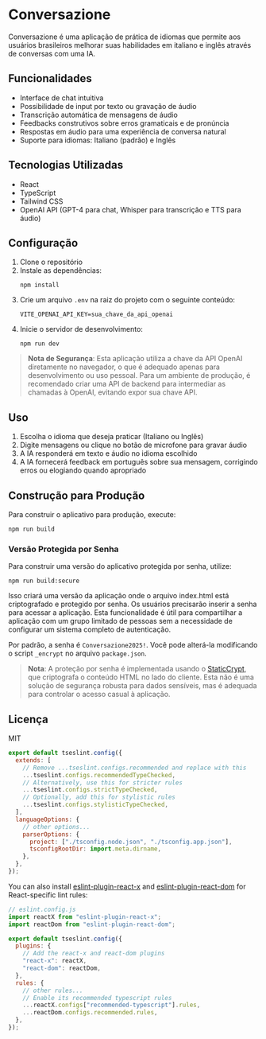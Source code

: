 # Conversazione

Conversazione é uma aplicação de prática de idiomas que permite aos usuários brasileiros melhorar suas habilidades em italiano e inglês através de conversas com uma IA.

## Funcionalidades

- Interface de chat intuitiva
- Possibilidade de input por texto ou gravação de áudio
- Transcrição automática de mensagens de áudio
- Feedbacks construtivos sobre erros gramaticais e de pronúncia
- Respostas em áudio para uma experiência de conversa natural
- Suporte para idiomas: Italiano (padrão) e Inglês

## Tecnologias Utilizadas

- React
- TypeScript
- Tailwind CSS
- OpenAI API (GPT-4 para chat, Whisper para transcrição e TTS para áudio)

## Configuração

1. Clone o repositório
2. Instale as dependências:
   ```
   npm install
   ```
3. Crie um arquivo `.env` na raiz do projeto com o seguinte conteúdo:
   ```
   VITE_OPENAI_API_KEY=sua_chave_da_api_openai
   ```
4. Inicie o servidor de desenvolvimento:
   ```
   npm run dev
   ```

> **Nota de Segurança**: Esta aplicação utiliza a chave da API OpenAI diretamente no navegador, o que é adequado apenas para desenvolvimento ou uso pessoal. Para um ambiente de produção, é recomendado criar uma API de backend para intermediar as chamadas à OpenAI, evitando expor sua chave API.

## Uso

1. Escolha o idioma que deseja praticar (Italiano ou Inglês)
2. Digite mensagens ou clique no botão de microfone para gravar áudio
3. A IA responderá em texto e áudio no idioma escolhido
4. A IA fornecerá feedback em português sobre sua mensagem, corrigindo erros ou elogiando quando apropriado

## Construção para Produção

Para construir o aplicativo para produção, execute:

```
npm run build
```

### Versão Protegida por Senha

Para construir uma versão do aplicativo protegida por senha, utilize:

```
npm run build:secure
```

Isso criará uma versão da aplicação onde o arquivo index.html está criptografado e protegido por senha. Os usuários precisarão inserir a senha para acessar a aplicação. Esta funcionalidade é útil para compartilhar a aplicação com um grupo limitado de pessoas sem a necessidade de configurar um sistema completo de autenticação.

Por padrão, a senha é `Conversazione2025!`. Você pode alterá-la modificando o script `_encrypt` no arquivo `package.json`.

> **Nota**: A proteção por senha é implementada usando o [StaticCrypt](https://github.com/robinmoisson/staticrypt), que criptografa o conteúdo HTML no lado do cliente. Esta não é uma solução de segurança robusta para dados sensíveis, mas é adequada para controlar o acesso casual à aplicação.

## Licença

MIT

```js
export default tseslint.config({
  extends: [
    // Remove ...tseslint.configs.recommended and replace with this
    ...tseslint.configs.recommendedTypeChecked,
    // Alternatively, use this for stricter rules
    ...tseslint.configs.strictTypeChecked,
    // Optionally, add this for stylistic rules
    ...tseslint.configs.stylisticTypeChecked,
  ],
  languageOptions: {
    // other options...
    parserOptions: {
      project: ["./tsconfig.node.json", "./tsconfig.app.json"],
      tsconfigRootDir: import.meta.dirname,
    },
  },
});
```

You can also install [eslint-plugin-react-x](https://github.com/Rel1cx/eslint-react/tree/main/packages/plugins/eslint-plugin-react-x) and [eslint-plugin-react-dom](https://github.com/Rel1cx/eslint-react/tree/main/packages/plugins/eslint-plugin-react-dom) for React-specific lint rules:

```js
// eslint.config.js
import reactX from "eslint-plugin-react-x";
import reactDom from "eslint-plugin-react-dom";

export default tseslint.config({
  plugins: {
    // Add the react-x and react-dom plugins
    "react-x": reactX,
    "react-dom": reactDom,
  },
  rules: {
    // other rules...
    // Enable its recommended typescript rules
    ...reactX.configs["recommended-typescript"].rules,
    ...reactDom.configs.recommended.rules,
  },
});
```
